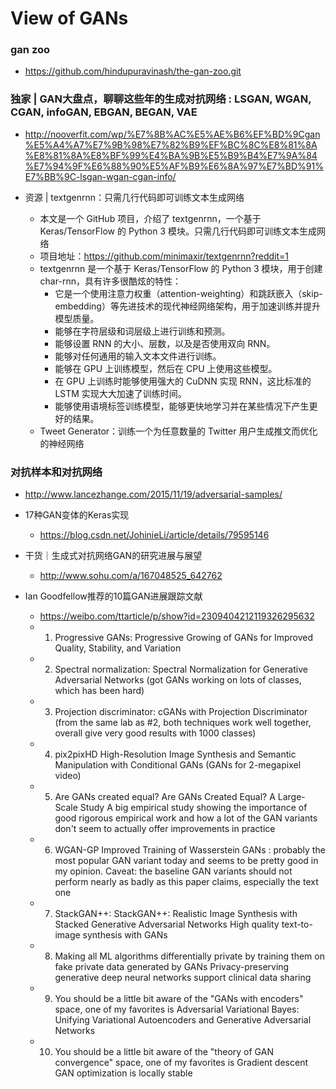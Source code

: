 # View of GANs

### gan zoo
+ https://github.com/hindupuravinash/the-gan-zoo.git

### 独家 | GAN大盘点，聊聊这些年的生成对抗网络 : LSGAN, WGAN, CGAN, infoGAN, EBGAN, BEGAN, VAE
- http://nooverfit.com/wp/%E7%8B%AC%E5%AE%B6%EF%BD%9Cgan%E5%A4%A7%E7%9B%98%E7%82%B9%EF%BC%8C%E8%81%8A%E8%81%8A%E8%BF%99%E4%BA%9B%E5%B9%B4%E7%9A%84%E7%94%9F%E6%88%90%E5%AF%B9%E6%8A%97%E7%BD%91%E7%BB%9C-lsgan-wgan-cgan-info/


- 资源 | textgenrnn：只需几行代码即可训练文本生成网络
  - 本文是一个 GitHub 项目，介绍了 textgenrnn，一个基于 Keras/TensorFlow 的 Python 3 模块。只需几行代码即可训练文本生成网络
  - 项目地址：https://github.com/minimaxir/textgenrnn?reddit=1
  - textgenrnn 是一个基于 Keras/TensorFlow 的 Python 3 模块，用于创建 char-rnn，具有许多很酷炫的特性：
  	- 它是一个使用注意力权重（attention-weighting）和跳跃嵌入（skip-embedding）等先进技术的现代神经网络架构，用于加速训练并提升模型质量。
  	- 能够在字符层级和词层级上进行训练和预测。
  	- 能够设置 RNN 的大小、层数，以及是否使用双向 RNN。
  	- 能够对任何通用的输入文本文件进行训练。
  	- 能够在 GPU 上训练模型，然后在 CPU 上使用这些模型。
  	- 在 GPU 上训练时能够使用强大的 CuDNN 实现 RNN，这比标准的 LSTM 实现大大加速了训练时间。
  	- 能够使用语境标签训练模型，能够更快地学习并在某些情况下产生更好的结果。
  + Tweet Generator：训练一个为任意数量的 Twitter 用户生成推文而优化的神经网络

### 对抗样本和对抗网络 
+ http://www.lancezhange.com/2015/11/19/adversarial-samples/
+ 17种GAN变体的Keras实现
	+ https://blog.csdn.net/JohinieLi/article/details/79595146 
+ 干货｜生成式对抗网络GAN的研究进展与展望
	+ http://www.sohu.com/a/167048525_642762
	
	
+ Ian Goodfellow推荐的10篇GAN进展跟踪文献
	+ https://weibo.com/ttarticle/p/show?id=2309404212119326295632
	+ 1. Progressive GANs: Progressive Growing of GANs for Improved Quality, Stability, and Variation
	+ 2. Spectral normalization: Spectral Normalization for Generative Adversarial Networks (got GANs working on lots of classes, which has been hard)
	+ 3. Projection discriminator: cGANs with Projection Discriminator (from the same lab as #2, both techniques work well together, overall give very good results with 1000 classes)
	+ 4. pix2pixHD High-Resolution Image Synthesis and Semantic Manipulation with Conditional GANs (GANs for 2-megapixel video)​
	+ 5. Are GANs created equal? Are GANs Created Equal? A Large-Scale Study  A big empirical study showing the importance of good rigorous empirical work and how a lot of the GAN variants don't seem to actually offer improvements in practice​
	+ 6. WGAN-GP Improved Training of Wasserstein GANs  : probably the most popular GAN variant today and seems to be pretty good in my opinion. Caveat: the baseline GAN variants should not perform nearly as badly as this paper claims, especially the text one​
	+ 7. StackGAN++: StackGAN++: Realistic Image Synthesis with Stacked Generative Adversarial Networks  High quality text-to-image synthesis with GANs​
	+ 8. Making all ML algorithms differentially private by training them on fake private data generated by GANs​ Privacy-preserving generative deep neural networks support clinical data sharing
	+ 9. You should be a little bit aware of the "GANs with encoders" space, one of my favorites is Adversarial Variational Bayes: Unifying Variational Autoencoders and Generative Adversarial Networks​
	+ 10. You should be a little bit aware of the "theory of GAN convergence" space, one of my favorites is Gradient descent GAN optimization is locally stable​​​​
